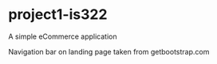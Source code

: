 # project1-is322

<p>A simple eCommerce application </p>

<p>Navigation bar on landing page taken from getbootstrap.com</p>

